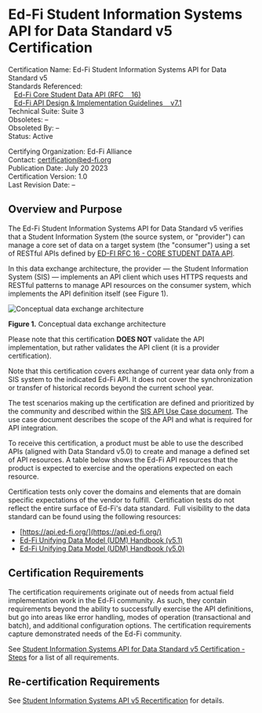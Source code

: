 # Ed-Fi Student Information Systems API for Data Standard v5 Certification

Certification Name: Ed-Fi Student Information Systems API for Data Standard v5 \
Standards Referenced: \
   [Ed-Fi Core Student Data API (RFC    16)](https://edfi.atlassian.net/wiki/spaces/EFDSRFC/pages/25362441/ED-FI+RFC+16+-+CORE+STUDENT+DATA+API)
\
   [Ed-Fi API Design & Implementation Guidelines    v7.1](https://edfi.atlassian.net/wiki/download/attachments/18645251/Public-REST-API-Design-and-Implementation-Guidelines-Rev2.pdf?version=1&modificationDate=1425039412083&cacheVersion=1&api=v2)
\
Technical Suite: Suite 3 \
Obsoletes: – \
Obsoleted By: – \
Status: Active

Certifying Organization: Ed-Fi Alliance \
Contact: [certification@ed-fi.org](mailto:certification@ed-fi.org) \
Publication Date: July 20 2023 \
Certification Version: 1.0 \
Last Revision Date: –

## Overview and Purpose

The Ed-Fi Student Information Systems API for Data Standard v5 verifies that a
Student Information System (the source system, or "provider") can manage a core
set of data on a target system (the "consumer") using a set of RESTful APIs
defined by
[ED-FI RFC 16 - CORE STUDENT DATA API](https://edfi.atlassian.net/wiki/spaces/EFDSRFC/pages/25362441/ED-FI+RFC+16+-+CORE+STUDENT+DATA+API).

In this data exchange architecture, the provider — the Student Information
System (SIS) — implements an API client which uses HTTPS requests and RESTful
patterns to manage API resources on the consumer system, which implements the
API definition itself (see Figure 1).

![Conceptual data exchange architecture](https://edfidocs.blob.core.windows.net/$web/img/partners/certification/provider-consumer.png)

**Figure 1.** Conceptual data exchange architecture

Please note that this certification **DOES NOT** validate the API
implementation, but rather validates the API client (it is a provider
certification).

Note that this certification covers exchange of current year data only from a
SIS system to the indicated Ed-Fi API. It does not cover the synchronization or
transfer of historical records beyond the current school year.

The test scenarios making up the certification are defined and prioritized by
the community and described within
the [SIS API Use Case document](https://edfi.atlassian.net/wiki/display/SG/SIS+API+V3+Certification+Use+Cases).
The use case document describes the scope of the API and what is required for
API integration.

To receive this certification, a product must be able to use the described APIs
(aligned with Data Standard v5.0) to create and manage a defined set of API
resources. A table below shows the Ed-Fi API resources that the product is
expected to exercise and the operations expected on each resource.

Certification tests only cover the domains and elements that are domain specific
expectations of the vendor to fulfill.  Certification tests do not reflect the
entire surface of Ed-Fi's data standard.  Full visibility to the data standard
can be found using the following resources:

* [https://api.ed-fi.org/](https://api.ed-fi.org/)
* [Ed-Fi Unifying Data Model (UDM) Handbook (v5.1)](https://edfidocs.blob.core.windows.net/$web/handbook/v5.1/index.html)
* [Ed-Fi Unifying Data Model (UDM) Handbook (v5.0)](https://edfidocs.blob.core.windows.net/$web/handbook/v5.0/index.html)

## Certification Requirements

The certification requirements originate out of needs from actual field
implementation work in the Ed-Fi community. As such, they contain requirements
beyond the ability to successfully exercise the API definitions, but go into
areas like error handling, modes of operation (transactional and batch), and
additional configuration options. The certification requirements capture
demonstrated needs of the Ed-Fi community.

See [Student Information Systems API for Data Standard v5 Certification - Steps](./certification-steps.md) for
a list of all requirements.

## Re-certification Requirements

See [Student Information Systems API v5 Recertification](./recertification.md) for
details.

